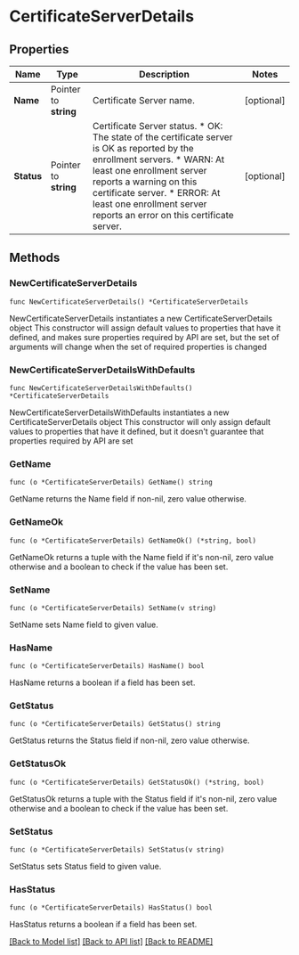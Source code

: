 # CertificateServerDetails

## Properties

Name | Type | Description | Notes
------------ | ------------- | ------------- | -------------
**Name** | Pointer to **string** | Certificate Server name. | [optional] 
**Status** | Pointer to **string** | Certificate Server status. * OK: The state of the certificate server is OK as reported by the enrollment servers. * WARN: At least one enrollment server reports a warning on this certificate server. * ERROR: At least one enrollment server reports an error on this certificate server. | [optional] 

## Methods

### NewCertificateServerDetails

`func NewCertificateServerDetails() *CertificateServerDetails`

NewCertificateServerDetails instantiates a new CertificateServerDetails object
This constructor will assign default values to properties that have it defined,
and makes sure properties required by API are set, but the set of arguments
will change when the set of required properties is changed

### NewCertificateServerDetailsWithDefaults

`func NewCertificateServerDetailsWithDefaults() *CertificateServerDetails`

NewCertificateServerDetailsWithDefaults instantiates a new CertificateServerDetails object
This constructor will only assign default values to properties that have it defined,
but it doesn't guarantee that properties required by API are set

### GetName

`func (o *CertificateServerDetails) GetName() string`

GetName returns the Name field if non-nil, zero value otherwise.

### GetNameOk

`func (o *CertificateServerDetails) GetNameOk() (*string, bool)`

GetNameOk returns a tuple with the Name field if it's non-nil, zero value otherwise
and a boolean to check if the value has been set.

### SetName

`func (o *CertificateServerDetails) SetName(v string)`

SetName sets Name field to given value.

### HasName

`func (o *CertificateServerDetails) HasName() bool`

HasName returns a boolean if a field has been set.

### GetStatus

`func (o *CertificateServerDetails) GetStatus() string`

GetStatus returns the Status field if non-nil, zero value otherwise.

### GetStatusOk

`func (o *CertificateServerDetails) GetStatusOk() (*string, bool)`

GetStatusOk returns a tuple with the Status field if it's non-nil, zero value otherwise
and a boolean to check if the value has been set.

### SetStatus

`func (o *CertificateServerDetails) SetStatus(v string)`

SetStatus sets Status field to given value.

### HasStatus

`func (o *CertificateServerDetails) HasStatus() bool`

HasStatus returns a boolean if a field has been set.


[[Back to Model list]](../README.md#documentation-for-models) [[Back to API list]](../README.md#documentation-for-api-endpoints) [[Back to README]](../README.md)



